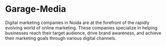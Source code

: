 # Garage-Media
Digital marketing companies in Noida are at the forefront of the rapidly evolving world of online marketing. These companies specialize in helping businesses reach their target audience, drive brand awareness, and achieve their marketing goals through various digital channels.
